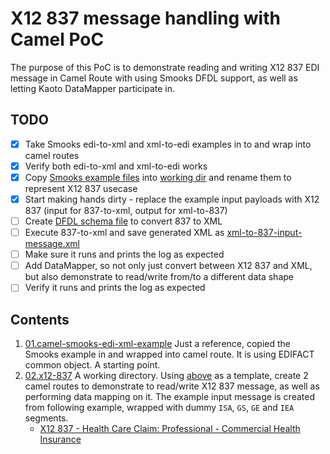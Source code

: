# X12 837 message handling with Camel PoC

The purpose of this PoC is to demonstrate reading and writing X12 837 EDI message in Camel Route with using Smooks DFDL support, as well as letting Kaoto DataMapper participate in.

## TODO

- [x] Take Smooks edi-to-xml and xml-to-edi examples in to [](01.camel-smooks-edi-xml-example) and wrap into camel routes
- [x] Verify both edi-to-xml and xml-to-edi works
- [x] Copy [Smooks example files](01.camel-smooks-edi-xml-example) into [working dir](02.x12-837) and rename them to represent X12 837 usecase
- [x] Start making hands dirty - replace the example input payloads with X12 837 (input for 837-to-xml, output for xml-to-837)
- [ ] Create  [DFDL schema file](02.x12-837/837-to-xml-order-mapping.dfdl.xsd) to convert 837 to XML
- [ ] Execute 837-to-xml and save generated XML as [xml-to-837-input-message.xml](02.x12-837/xml-to-837-input-message.xml)
- [ ] Make sure it runs and prints the log as expected
- [ ] Add DataMapper, so not only just convert between X12 837 and XML, but also demonstrate to read/write from/to a different data shape
- [ ] Verify it runs and prints the log as expected

## Contents
1. [01.camel-smooks-edi-xml-example](01.camel-smooks-edi-xml-example)
Just a reference, copied the Smooks example in and wrapped into camel route. It is using EDIFACT common object. A starting point.
2. [02.x12-837](02.x12-837)
A working directory. Using [above](01.camel-smooks-edi-xml-example) as a template, create 2 camel routes to demonstrate to read/write X12 837 message, as well as performing data mapping on it.
The example input message is created from following example, wrapped with dummy `ISA`, `GS`, `GE` and `IEA` segments.
    - [X12 837 - Health Care Claim: Professional - Commercial Health Insurance](https://x12.org/examples/005010x222/example-01-commercial-health-insurance)
